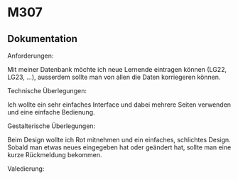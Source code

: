 # M307
## Dokumentation

Anforderungen:

Mit meiner Datenbank möchte ich neue Lernende eintragen können (LG22, LG23, ...), ausserdem sollte man von allen die Daten korriegeren können.

Technische Überlegungen:

Ich wollte ein sehr einfaches Interface und dabei mehrere Seiten verwenden und eine einfache Bedienung.

Gestalterische Überlegungen:

Beim Design wollte ich Rot mitnehmen und ein einfaches, schlichtes Design. Sobald man etwas neues eingegeben hat oder geändert hat, sollte man eine kurze Rückmeldung bekommen.

Valedierung: